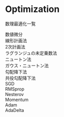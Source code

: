 # Optimization
数理最適化一覧  
  
数値微分  
線形計画法  
2次計画法  
ラグランジュの未定乗数法  
ニュートン法  
ガウス・ニュートン法  
勾配降下法  
共役勾配降下法  
SGD  
RMSprop  
Nesterov  
Momentum  
Adam  
AdaDelta
